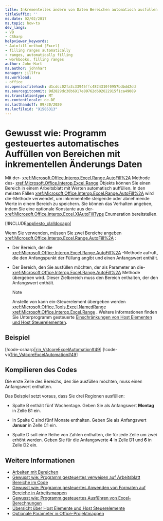 ```yaml
---
title: Inkrementelles ändern von Daten Bereichen automatisch ausfüllen
titleSuffix: ''
ms.date: 02/02/2017
ms.topic: how-to
dev_langs:
- VB
- CSharp
helpviewer_keywords:
- Autofill method [Excel]
- filling ranges automatically
- ranges, automatically filling
- workbooks, filling ranges
author: John-Hart
ms.author: johnhart
manager: jillfra
ms.workload:
- office
ms.openlocfilehash: d1cdcc02fa3c33945ffc4824310f0957bdbdd2dd
ms.sourcegitcommit: 9d2829dc30b6917e89762d602022915f1ca49089
ms.translationtype: MT
ms.contentlocale: de-DE
ms.lasthandoff: 09/30/2020
ms.locfileid: "91585313"
---
```

# <a name="how-to-programmatically-automatically-fill-ranges-with-incrementally-changing-data"></a>Gewusst wie: Programm gesteuertes automatisches Auffüllen von Bereichen mit inkrementellen Änderungs Daten
  Mit der- <xref:Microsoft.Office.Interop.Excel.Range.AutoFill%2A> Methode des- <xref:Microsoft.Office.Interop.Excel.Range> Objekts können Sie einen Bereich in einem Arbeitsblatt mit Werten automatisch auffüllen. In den meisten Fällen <xref:Microsoft.Office.Interop.Excel.Range.AutoFill%2A> wird die-Methode verwendet, um inkrementelle steigende oder abnehmende Werte in einem Bereich zu speichern. Sie können das Verhalten angeben, indem Sie eine optionale Konstante aus der- <xref:Microsoft.Office.Interop.Excel.XlAutoFillType> Enumeration bereitstellen.

 [!INCLUDE[appliesto_xlalldocapp](../vsto/includes/appliesto-xlalldocapp-md.md)]

 Wenn Sie verwenden, müssen Sie zwei Bereiche angeben <xref:Microsoft.Office.Interop.Excel.Range.AutoFill%2A> :

- Der Bereich, der die <xref:Microsoft.Office.Interop.Excel.Range.AutoFill%2A> -Methode aufruft, die den Anfangspunkt der Füllung angibt und einen Anfangswert enthält.

- Der Bereich, den Sie ausfüllen möchten, der als Parameter an die- <xref:Microsoft.Office.Interop.Excel.Range.AutoFill%2A> Methode übergeben wird. Dieser Zielbereich muss den Bereich enthalten, der den Anfangswert enthält.

    > [!NOTE]
    > Anstelle von kann ein-Steuerelement übergeben werden <xref:Microsoft.Office.Tools.Excel.NamedRange> <xref:Microsoft.Office.Interop.Excel.Range> . Weitere Informationen finden Sie Unterprogramm gesteuerte [Einschränkungen von Host Elementen und Host Steuerelementen](../vsto/programmatic-limitations-of-host-items-and-host-controls.md).

## <a name="example"></a>Beispiel
 [!code-csharp[Trin_VstcoreExcelAutomation#49](../vsto/codesnippet/CSharp/Trin_VstcoreExcelAutomationCS/Sheet1.cs#49)]
 [!code-vb[Trin_VstcoreExcelAutomation#49](../vsto/codesnippet/VisualBasic/Trin_VstcoreExcelAutomation/Sheet1.vb#49)]

## <a name="compile-the-code"></a>Kompilieren des Codes
 Die erste Zelle des Bereichs, den Sie ausfüllen möchten, muss einen Anfangswert enthalten.

 Das Beispiel setzt voraus, dass Sie drei Regionen ausfüllen:

- Spalte B enthält fünf Wochentage. Geben Sie als Anfangswert **Montag** in Zelle B1 ein.

- In Spalte C sind fünf Monate enthalten. Geben Sie als Anfangswert **Januar** in Zelle C1 ein.

- Spalte D soll eine Reihe von Zahlen enthalten, die für jede Zeile um zwei erhöht werden. Geben Sie für die Anfangswerte **4** in Zelle D1 und **6** in Zelle D2 ein.

## <a name="see-also"></a>Weitere Informationen
- [Arbeiten mit Bereichen](../vsto/working-with-ranges.md)
- [Gewusst wie: Programm gesteuertes verweisen auf Arbeitsblatt Bereiche im Code](../vsto/how-to-programmatically-refer-to-worksheet-ranges-in-code.md)
- [Gewusst wie: Programm gesteuertes Anwenden von Formaten auf Bereiche in Arbeitsmappen](../vsto/how-to-programmatically-apply-styles-to-ranges-in-workbooks.md)
- [Gewusst wie: Programm gesteuertes Ausführen von Excel-Berechnungen](../vsto/how-to-programmatically-run-excel-calculations-programmatically.md)
- [Übersicht über Host Elemente und Host Steuerelemente](../vsto/host-items-and-host-controls-overview.md)
- [Optionale Parameter in Office-Projektmappen](../vsto/optional-parameters-in-office-solutions.md)
